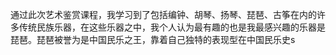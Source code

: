 通过此次艺术鉴赏课程，我学习到了包括编钟、胡琴、扬琴、琵琶、古筝在内的许多传统民族乐器，在这些乐器之中，我个人认为最有趣的也是我最感兴趣的乐器是琵琶。琵琶被誉为是中国民乐之王，靠着自己独特的表现型在中国民乐史s
